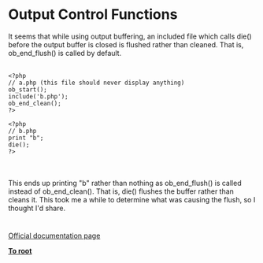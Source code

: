 # Output Control Functions



It seems that while using output buffering, an included file which calls die() before the output buffer is closed is flushed rather than cleaned. That is, ob_end_flush() is called by default.<br><br>

```
<?php
// a.php (this file should never display anything)
ob_start();
include('b.php');
ob_end_clean();
?>
```




```
<?php
// b.php
print "b";
die();
?>
```
<br><br>This ends up printing "b" rather than nothing as ob_end_flush() is called instead of ob_end_clean(). That is, die() flushes the buffer rather than cleans it. This took me a while to determine what was causing the flush, so I thought I&apos;d share.  

#

[Official documentation page](https://www.php.net/manual/en/ref.outcontrol.php)

**[To root](/README.md)**